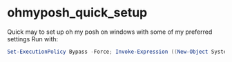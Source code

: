 # ohmyposh_quick_setup
Quick may to set up oh my posh on windows with some of my preferred settings
Run with:
```powershell
Set-ExecutionPolicy Bypass -Force; Invoke-Expression ((New-Object System.Net.WebClient).DownloadString('https://github.com/Ari-Weinberg/ohmyposh_quick_setup/raw/main/ohmyposh_quick_setup.ps1'))
```
